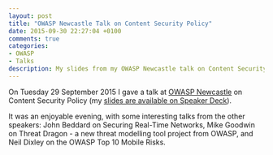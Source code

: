 ```yaml
---
layout: post
title: "OWASP Newcastle Talk on Content Security Policy"
date: 2015-09-30 22:27:04 +0100
comments: true
categories:
- OWASP
- Talks
description: My slides from my OWASP Newcastle talk on Content Security Policy
---
```


On Tuesday 29 September 2015 I gave a talk at [OWASP Newcastle](https://www.owasp.org/index.php/Newcastle) on Content Security Policy (my [slides are available on Speaker Deck](https://speakerdeck.com/ianoxley/content-security-policy)).

It was an enjoyable evening, with some interesting talks from the other speakers: John Beddard on Securing Real-Time Networks, Mike Goodwin on Threat Dragon - a new threat modelling tool project from OWASP, and Neil Dixley on the OWASP Top 10 Mobile Risks.
